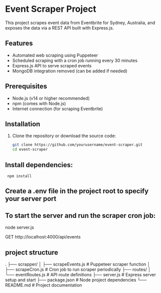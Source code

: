 # Event Scraper Project

This project scrapes event data from Eventbrite for Sydney, Australia, and exposes the data via a REST API built with Express.js.

## Features

- Automated web scraping using Puppeteer
- Scheduled scraping with a cron job running every 30 minutes
- Express.js API to serve scraped events
- MongoDB integration removed (can be added if needed)

## Prerequisites

- Node.js (v14 or higher recommended)
- npm (comes with Node.js)
- Internet connection (for scraping Eventbrite)

## Installation

1. Clone the repository or download the source code:

   ```bash
   git clone https://github.com/yourusername/event-scraper.git
   cd event-scraper
## Install dependencies:
     npm install

## Create a .env file in the project root to specify your server port 


## To start the server and run the scraper cron job:
 node server.js

GET http://localhost:4000/api/events

## project structure 
.
├── scrapper/
│   ├── scrapeEvents.js       # Puppeteer scraper function
│   ├── scrapeCron.js         # Cron job to run scraper periodically
├── routes/
│   └── eventRoutes.js        # API route definitions
├── server.js                 # Express server setup and start
├── package.json              # Node project dependencies
└── README.md                 # Project documentation
